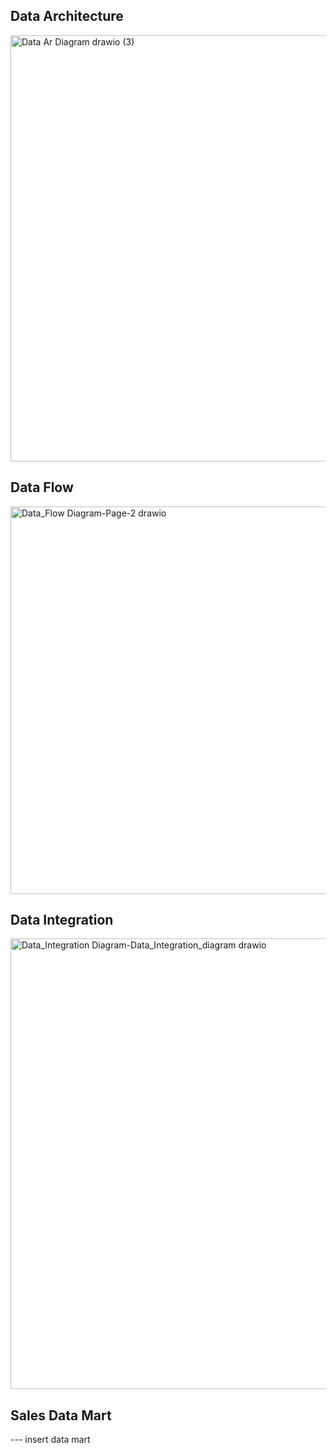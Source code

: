 ## Data Architecture 

<img width="1029" height="682" alt="Data Ar Diagram drawio (3)" src="https://github.com/user-attachments/assets/76918d10-e122-46ba-a7ec-5932198f5ca8" />


## Data Flow 

<img width="912" height="620" alt="Data_Flow Diagram-Page-2 drawio" src="https://github.com/user-attachments/assets/acb4e1ff-13fc-4ddf-bc0f-c7892541befe" />


## Data Integration 

<img width="1078" height="721" alt="Data_Integration Diagram-Data_Integration_diagram drawio" src="https://github.com/user-attachments/assets/0d201945-1349-4419-9df5-6a4b309c61c1" />


## Sales Data Mart 

--- insert data mart

